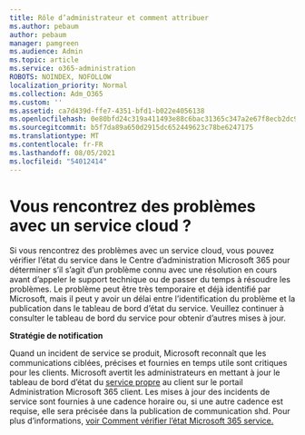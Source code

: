 ```yaml
---
title: Rôle d’administrateur et comment attribuer
ms.author: pebaum
author: pebaum
manager: pamgreen
ms.audience: Admin
ms.topic: article
ms.service: o365-administration
ROBOTS: NOINDEX, NOFOLLOW
localization_priority: Normal
ms.collection: Adm_O365
ms.custom: ''
ms.assetid: ca7d439d-ffe7-4351-bfd1-b022e4056138
ms.openlocfilehash: 0e80bfd24c319a411493e88c6bac31365c347a2e67f8ecb2dc9ba52fb24fc5d3
ms.sourcegitcommit: b5f7da89a650d2915dc652449623c78be6247175
ms.translationtype: MT
ms.contentlocale: fr-FR
ms.lasthandoff: 08/05/2021
ms.locfileid: "54012414"
---
```

# <a name="experiencing-problems-with-a-cloud-service"></a>Vous rencontrez des problèmes avec un service cloud ?

Si vous rencontrez des problèmes avec un service [](https://admin.microsoft.com/AdminPortal/Home#/servicehealth) cloud, vous pouvez vérifier l’état du service dans le Centre d’administration Microsoft 365 pour déterminer s’il s’agit d’un problème connu avec une résolution en cours avant d’appeler le support technique ou de passer du temps à résoudre les problèmes. Le problème peut être très temporaire et déjà identifié par Microsoft, mais il peut y avoir un délai entre l’identification du problème et la publication dans le tableau de bord d’état du service. Veuillez continuer à consulter le tableau de bord du service pour obtenir d’autres mises à jour.

**Stratégie de notification**

Quand un incident de service se produit, Microsoft reconnaît que les communications ciblées, précises et fournies en temps utile sont critiques pour les clients. Microsoft avertit les administrateurs en mettant à jour le tableau de bord d’état du [service propre](https://admin.microsoft.com/AdminPortal/Home#/servicehealth) au client sur le portail Administration Microsoft 365 client. Les mises à jour des incidents de service sont fournies à une cadence horaire ou, si une autre cadence est requise, elle sera précisée dans la publication de communication shd. Pour plus d’informations, [voir Comment vérifier l’état Microsoft 365 service.](https://docs.microsoft.com/office365/enterprise/view-service-health)

